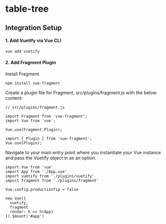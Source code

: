 # table-tree

## Integration Setup

#### 1. Add Vuetify via Vue CLI
```
vue add vuetify
```

#### 2. Add Fragment Plugin

Install Fragment 
```
npm install vue-fragment
```

Create a plugin file for Fragment, src/plugins/fragment.js with the below content:
```
// src/plugins/fragment.js

import Fragment from 'vue-fragment';
import Vue from 'vue';

Vue.use(Fragment.Plugin);

import { Plugin } from 'vue-fragment';
Vue.use(Plugin);
```

Navigate to your main entry point where you instantiate your Vue instance and pass the Vuetify object in as an option.
```
import Vue from 'vue'
import App from './App.vue'
import vuetify from './plugins/vuetify'
import fragment from './plugins/fragment'

Vue.config.productionTip = false

new Vue({
  vuetify,
  fragment
  render: h => h(App)
}).$mount('#app')

```
